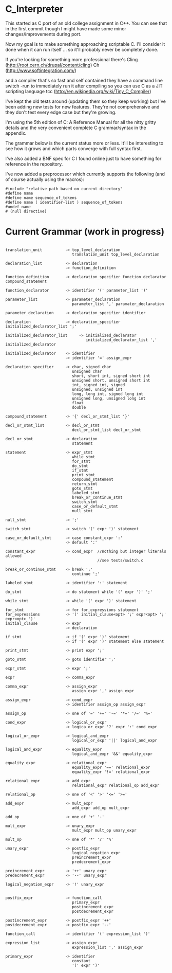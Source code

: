 C_Interpreter
=============

This started as C port of an old college assignment
in C++.  You can see that in the first commit though I
might have made some minor changes/improvements during
port.

Now my goal is to make something approaching scriptable
C.  I'll consider it done when it can run itself ...
so it'll probably never be completely done.

If you're looking for something more professional there's
Cling (http://root.cern.ch/drupal/content/cling)
Ch (http://www.softintegration.com/)

and a compiler that's so fast and self contained
they have a command line switch -run to immediately
run it after compiling so you can use C as a JIT
scripting language
tcc (http://en.wikipedia.org/wiki/Tiny_C_Compiler)


I've kept the old tests around (updating them so they
keep working) but I've been adding new tests for
new features.  They're not comprehensive and they
don't test every edge case but they're growing.

I'm using the 5th edition of C: A Reference Manual for
all the nitty gritty details and the very convenient
complete C grammar/syntax in the appendix.

The grammar below is the current status more or less.
It'll be interesting to see how it grows and which
parts converge with full syntax first.

I've also added a BNF spec for C I found online just
to have something for reference in the repository.

I've now added a preprocessor which currently supports
the following (and of course actually using the macros):
```
#include "relative path based on current directory"
#define name
#define name sequence_of_tokens
#define name ( identifier-list ) sequence_of_tokens
#undef name
# (null directive)
```

Current Grammar (work in progress)
==================================
```

translation_unit          -> top_level_declaration
                             translation_unit top_level_declaration

declaration_list          -> declaration
                          -> function_definition

function_definition       -> declaration_specifier function_declarator compound_statement

function_declarator       -> identifier '(' parameter_list ')'

parameter_list            -> parameter_declaration
                             parameter_list ',' paramater_declaration

parameter_declaration     -> declaration_specifier identifier

declaration               -> declaration_specifier initialized_declarator_list ';'

initialized_declarator_list     -> initialized_declarator
                                   initialized_declarator_list ',' initialized_declarator

initialized_declarator    -> identifier
                          -> identifier '=' assign_expr

declaration_specifier     -> char, signed char
                             unsigned char
                             short, short int, signed short int
                             unsigned short, unsigned short int
                             int, signed int, signed
                             unsigned, unsigned int
                             long, long int, signed long int
                             unsigned long, unsigned long int
                             float
                             double

compound_statement        -> '{' decl_or_stmt_list '}'

decl_or_stmt_list         -> decl_or_stmt
                             decl_or_stmt_list decl_or_stmt

decl_or_stmt              -> declaration
                             statement

statement                 -> expr_stmt
                             while_stmt
                             for_stmt
                             do_stmt
                             if_stmt
                             print_stmt
                             compound_statement
                             return_stmt
                             goto_stmt
                             labeled_stmt
                             break_or_continue_stmt
                             switch_stmt
                             case_or_default_stmt
                             null_stmt

null_stmt                 -> ';'

switch_stmt               -> switch '(' expr ')' statement

case_or_default_stmt      -> case constant_expr ':'
                          -> default ':'

constant_expr             -> cond_expr  //nothing but integer literals allowed
                                        //see tests/switch.c

break_or_continue_stmt    -> break ';'
                             continue ';'

labeled_stmt              -> identifier ':' statement

do_stmt                   -> do statement while '(' expr ')' ';'

while_stmt                -> while '(' expr ')' statement

for_stmt                  -> for for_expressions statement
for_expressions           -> '(' initial_clause<opt> ';' expr<opt> ';' expr<opt> ')'
initial_clause            -> expr
                          -> declaration

if_stmt                   -> if '(' expr ')' statement
						  -> if '(' expr ')' statement else statement

print_stmt                -> print expr ';'

goto_stmt                 -> goto identifier ';'

expr_stmt                 -> expr ';'

expr                      -> comma_expr

comma_expr                -> assign_expr
                             assign_expr ',' assign_expr

assign_expr               -> cond_expr
                          -> identifier assign_op assign_expr

assign_op                 -> one of '=' '+=' '-=' '*=' '/=' '%='

cond_expr                 -> logical_or_expr
                          -> logica_or_expr '?' expr ':' cond_expr

logical_or_expr           -> logical_and_expr
                             logical_or_expr '||' logical_and_expr

logical_and_expr          -> equality_expr
                             logical_and_expr '&&' equality_expr

equality_expr             -> relational_expr
                             equality_expr '==' relational_expr
                             equality_expr '!=' relational_expr

relational_expr           -> add_expr
                             relational_expr relational_op add_expr

relational_op             -> one of '<' '>' '<=' '>='

add_expr                  -> mult_expr
                             add_expr add_op mult_expr

add_op                    -> one of '+' '-'

mult_expr                 -> unary_expr
                             mult_expr mult_op unary_expr

mult_op                   -> one of '*' '/' '%'

unary_expr                -> postfix_expr
                             logical_negation_expr
                             preincrement_expr
                             predecrement_expr

preincrement_expr         -> '++' unary_expr
predecrement_expr         -> '--' unary_expr

logical_negation_expr     -> '!' unary_expr


postfix_expr              -> function_call
                             primary_expr
                             postincrement_expr
                             postdecrement_expr

postincrement_expr        -> postfix_expr '++'
postdecrement_expr        -> postfix_expr '--'

function_call             -> identifier '(' expression_list ')'

expression_list           -> assign_expr
                             expression_list ',' assign_expr

primary_expr              -> identifier
                             constant
                             '(' expr ')'
```
